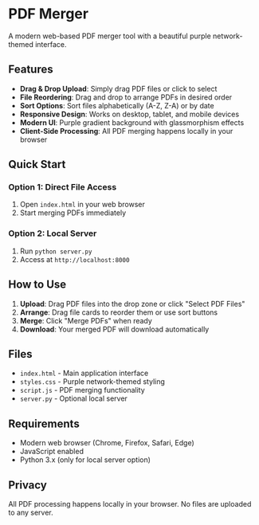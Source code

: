 # PDF Merger

A modern web-based PDF merger tool with a beautiful purple network-themed interface.

## Features

- **Drag & Drop Upload**: Simply drag PDF files or click to select
- **File Reordering**: Drag and drop to arrange PDFs in desired order
- **Sort Options**: Sort files alphabetically (A-Z, Z-A) or by date
- **Responsive Design**: Works on desktop, tablet, and mobile devices
- **Modern UI**: Purple gradient background with glassmorphism effects
- **Client-Side Processing**: All PDF merging happens locally in your browser

## Quick Start

### Option 1: Direct File Access
1. Open `index.html` in your web browser
2. Start merging PDFs immediately

### Option 2: Local Server
1. Run `python server.py`
2. Access at `http://localhost:8000`

## How to Use

1. **Upload**: Drag PDF files into the drop zone or click "Select PDF Files"
2. **Arrange**: Drag file cards to reorder them or use sort buttons
3. **Merge**: Click "Merge PDFs" when ready
4. **Download**: Your merged PDF will download automatically

## Files

- `index.html` - Main application interface
- `styles.css` - Purple network-themed styling
- `script.js` - PDF merging functionality
- `server.py` - Optional local server

## Requirements

- Modern web browser (Chrome, Firefox, Safari, Edge)
- JavaScript enabled
- Python 3.x (only for local server option)

## Privacy

All PDF processing happens locally in your browser. No files are uploaded to any server.